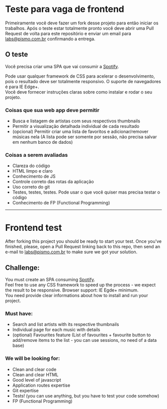 # Teste para vaga de frontend 
Primeiramente você deve fazer um fork desse projeto para então iniciar os trabalhos. Após o teste estar totalmente pronto você deve abrir uma Pull Request de volta para este repositório e enviar um email para [labs@pismo.com.br](mailto:labs@pismo.com.br) confirmando a entrega.

## O teste
Você precisa criar uma SPA que vai consumir a [Spotify](https://beta.developer.spotify.com/documentation/web-api/).

Pode usar qualquer framework de CSS para acelerar o desenvolvimento, pois o resultado deve ser totalmente responsivo. O suporte de navegadores é para IE Edge+.  
Você deve fornecer instruções claras sobre como instalar e rodar o seu projeto.  

### Coisas que sua web app deve permitir
- Busca e listagem de artistas com seus respectivos thumbnails
- Permitir a visualização detalhada individual de cada resultado
- (opcional) Permitir criar uma lista de favoritos e adicionar/remover músicas nela (A lista pode ser somente por sessão, não precisa salvar em nenhum banco de dados)

### Coisas a serem avaliadas
- Clareza do código
- HTML limpo e claro
- Conhecimento de JS
- Controle correto das rotas da aplicação
- Uso correto do git
- Testes, testes, testes. Pode usar o que você quiser mas precisa testar o código
- Conhecimento de FP (Functional Programming)

---
# Frontend test
After forking this project you should be ready to start your test. Once you've finished, please, open a Pull Request linking back to this repo, then send an e-mail to [labs@pismo.com.br](mailto:labs@pismo.com.br) to make sure we got your solution.

## Challenge:
You must create an SPA consuming [Spotify](https://beta.developer.spotify.com/documentation/web-api/).  
Feel free to use any CSS framework to speed up the process - we expect the result to be responsive. Browser support: IE Egde+ minimum.  
You need provide clear informations about how to install and run your project.

### Must have:
- Search and list artists with its respective thumbnails
- Individual page for each music with details
- (optional) Favourites feature (List of favourites + favourite button to add/remove items to the list - you can use sessions, no need of a data base)

### We will be looking for:
- Clean and clear code
- Clean and clear HTML
- Good level of javascript
- Application routes expertise 
- Git expertise
- Tests! (you can use anything, but you have to test your code somehow)
- FP (Functional Programming)